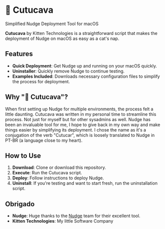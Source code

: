 # 🌺  Cutucava

Simplified Nudge Deployment Tool for macOS

**Cutucava** by Kitten Technologies is a straightforward script that makes the deployment of Nudge on macOS as easy as a cat's nap.

## Features

- **Quick Deployment**: Get Nudge up and running on your macOS quickly.
- **Uninstaller**: Quickly remove Nudge to continue testing.
- **Examples Included**: Downloads necessary configuration files to simplify the process for deployment.
  
## Why "🌺 Cutucava"?

When first setting up Nudge for multiple environments, the process felt a little daunting.
Cutucava was written in my personal time to streamline this process. Not just for myself but for other sysadmins as well.
Nudge has been an invaluable tool for me, I hope to give back in my own way and make things easier by simplifying its deployment.
I chose the name as it's a conjugation of the verb "Cutucar", which is loosely translated to Nudge in PT-BR (a language close to my heart).

## How to Use

1. **Download**: Clone or download this repository.
2. **Execute**: Run the Cutucava script.
3. **Deploy**: Follow instructions to deploy Nudge.
4. **Uninstall**: If you're testing and want to start fresh, run the uninstallation script.

## Obrigado

- **Nudge**: Huge thanks to the [Nudge](https://github.com/macadmins/nudge) team for their excellent tool.
- **Kitten Technologies**: My little Software Company
